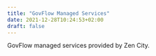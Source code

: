 ```yaml
---
title: "GovFlow Managed Services"
date: 2021-12-28T10:24:53+02:00
draft: false
---
```


GovFlow managed services provided by Zen City.
